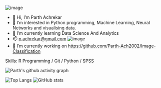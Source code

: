 ![image](https://github.com/Parth-Ach2002/Parth-Ach2002/assets/141126437/5e9e2c7a-6f0a-4334-93c4-1b695ff8265e)

- 👋 Hi, I’m Parth Achrekar
- 👀 I’m interested in Python programming, Machine Learning, Neural Networks and visualising data.
- 🌱 I’m currently learning Data Science And Analytics
- 📫 p.achrekar@gmail.com ![image](https://github.com/Parth-Ach2002/Parth-Ach2002/assets/141126437/f62e4097-bd2e-422c-9b28-5d5bd617556e)
- 🔭 I’m currently working on https://github.com/Parth-Ach2002/Image-Classification 

Skills: R Programming / Git / Python / SPSS

![Parth's github activity graph](https://github-readme-activity-graph.vercel.app/graph?username=Parth-Ach2002&theme=high-contrast)

![Top Langs](https://github-readme-stats.vercel.app/api/top-langs/?username=Parth-Ach2002) ![GitHub stats](https://github-readme-stats.vercel.app/api?username=Parth-Ach2002&show_icons=true)  

<!---
Parth-Ach2002/Parth-Ach2002 is a ✨ special ✨ repository because its `README.md` (this file) appears on your GitHub profile.
You can click the Preview link to take a look at your changes.
--->
